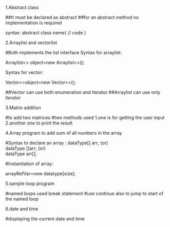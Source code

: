 1.Abstract class

##It must be declared as abstract
##for an abstract method no implementation is required

syntax:
abstract class name{
    // code
}


2.Arraylist and vectorlist

#Both implements the list interface 
Syntax for arraylist:

Arraylist<> object=new Arraylist<>();

Syntax for vector:

Vector<>object=new Vector<>();

##Vector can use both enumeration and Iterator
##Arraylist can use only iterator


3.Matrix addition 

#to add two matrices 
#two methods used
1.one is for getting the user input
2.another one to print the result


4.Array program to add sum of all numbers in the array

#Syntax to declare an array :
dataType[] arr; (or)  
dataType []arr; (or)  
dataType arr[]; 

#Instantiation of array:

arrayRefVar=new datatype[size];  


5.sample loop program 

#named loops
used break statement
#use continue also to jump to start of the named loop



6.date and time 

#displaying the current date and time

